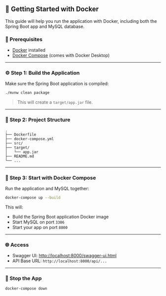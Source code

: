 ## 🚀 Getting Started with Docker

This guide will help you run the application with Docker, including both the Spring Boot app and MySQL database.

### 📁 Prerequisites

* [Docker](https://www.docker.com/products/docker-desktop) installed
* [Docker Compose](https://docs.docker.com/compose/) (comes with Docker Desktop)

---

### ⚙️ Step 1: Build the Application

Make sure the Spring Boot application is compiled:

```bash
./mvnw clean package
```

> This will create a `target/app.jar` file.

---

### 📂 Step 2: Project Structure

```
.
├── Dockerfile
├── docker-compose.yml
├── src/
├── target/
│   └── app.jar
├── README.md
└── ...
```

---

### 🐳 Step 3: Start with Docker Compose

Run the application and MySQL together:

```bash
docker-compose up --build
```

This will:

* Build the Spring Boot application Docker image
* Start MySQL on port `3306`
* Start your app on port `8000`

---

### 🌐 Access

* Swagger UI: [http://localhost:8000/swagger-ui.html](http://localhost:8000/swagger-ui.html)
* API Base URL: `http://localhost:8000/api/...`

---

### 🛑 Stop the App

```bash
docker-compose down
```

